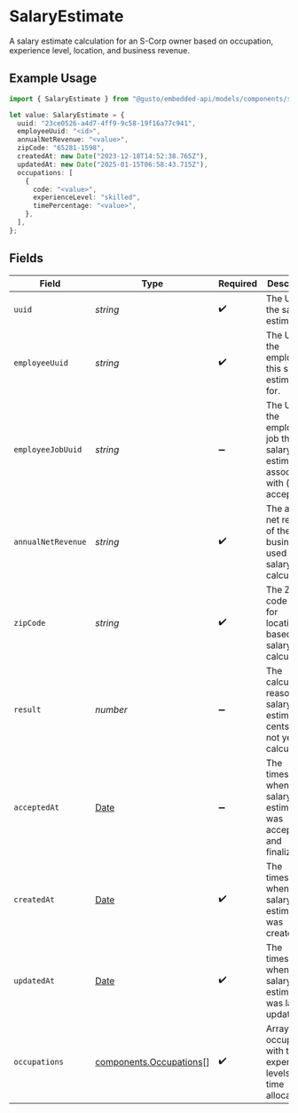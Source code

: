 # SalaryEstimate

A salary estimate calculation for an S-Corp owner based on occupation, experience level, location, and business revenue.

## Example Usage

```typescript
import { SalaryEstimate } from "@gusto/embedded-api/models/components/salaryestimate.js";

let value: SalaryEstimate = {
  uuid: "23ce0526-a4d7-4ff9-9c58-19f16a77c941",
  employeeUuid: "<id>",
  annualNetRevenue: "<value>",
  zipCode: "65281-1598",
  createdAt: new Date("2023-12-18T14:52:38.765Z"),
  updatedAt: new Date("2025-01-15T06:58:43.715Z"),
  occupations: [
    {
      code: "<value>",
      experienceLevel: "skilled",
      timePercentage: "<value>",
    },
  ],
};
```

## Fields

| Field                                                                                         | Type                                                                                          | Required                                                                                      | Description                                                                                   |
| --------------------------------------------------------------------------------------------- | --------------------------------------------------------------------------------------------- | --------------------------------------------------------------------------------------------- | --------------------------------------------------------------------------------------------- |
| `uuid`                                                                                        | *string*                                                                                      | :heavy_check_mark:                                                                            | The UUID of the salary estimate.                                                              |
| `employeeUuid`                                                                                | *string*                                                                                      | :heavy_check_mark:                                                                            | The UUID of the employee this salary estimate is for.                                         |
| `employeeJobUuid`                                                                             | *string*                                                                                      | :heavy_minus_sign:                                                                            | The UUID of the employee job this salary estimate is associated with (once accepted).         |
| `annualNetRevenue`                                                                            | *string*                                                                                      | :heavy_check_mark:                                                                            | The annual net revenue of the business used for salary calculations.                          |
| `zipCode`                                                                                     | *string*                                                                                      | :heavy_check_mark:                                                                            | The ZIP code used for location-based salary calculations.                                     |
| `result`                                                                                      | *number*                                                                                      | :heavy_minus_sign:                                                                            | The calculated reasonable salary estimate in cents. Null if not yet calculated.               |
| `acceptedAt`                                                                                  | [Date](https://developer.mozilla.org/en-US/docs/Web/JavaScript/Reference/Global_Objects/Date) | :heavy_minus_sign:                                                                            | The timestamp when this salary estimate was accepted and finalized.                           |
| `createdAt`                                                                                   | [Date](https://developer.mozilla.org/en-US/docs/Web/JavaScript/Reference/Global_Objects/Date) | :heavy_check_mark:                                                                            | The timestamp when this salary estimate was created.                                          |
| `updatedAt`                                                                                   | [Date](https://developer.mozilla.org/en-US/docs/Web/JavaScript/Reference/Global_Objects/Date) | :heavy_check_mark:                                                                            | The timestamp when this salary estimate was last updated.                                     |
| `occupations`                                                                                 | [components.Occupations](../../models/components/occupations.md)[]                            | :heavy_check_mark:                                                                            | Array of occupations with their experience levels and time allocations.                       |
